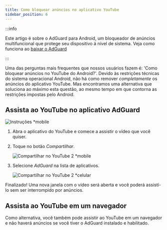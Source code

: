 ```yaml
---
title: Como bloquear anúncios no aplicativo YouTube
sidebar_position: 6
---
```


:::info

Este artigo é sobre o AdGuard para Android, um bloqueador de anúncios multifuncional que protege seu dispositivo á nível de sistema. Veja como funciona ao [baixar o AdGuard](https://agrd.io/download-kb-adblock)

:::

Uma das perguntas mais frequentes que nossos usuários fazem é: 'Como bloquear anúncios no YouTube do Android?'. Devido às restrições técnicas do sistema operacional Android, não há como remover *completamente* os anúncios do aplicativo YouTube. Mas encontramos uma alternativa que soluciona ao máximo esta questão, ao mesmo tempo em que contorna as restrições impostas pelo Android.

## Assista ao YouTube no aplicativo AdGuard

![Instruções *mobile](https://cdn.adtidy.org/public/Adguard/Blog/Android/3-6/share.gif)

1. Abra o aplicativo do YouTube e comece a assistir o vídeo que você quiser.

1. Toque no botão *Compartilhar*.

    ![Compartilhar no YouTube 2 *mobile](https://cdn.adtidy.org/content/kb/ad_blocker/android/youtube/android-youtube-share-step1.png)

1. Selecione *AdGuard* na lista de aplicativos.

    ![Compartilhar no YouTube 2 *celular](https://cdn.adtidy.org/content/kb/ad_blocker/android/youtube/android-youtube-share-step2.png)

Finalizado! Uma nova janela com o vídeo será aberta e você poderá assistí-lo sem ser interrompido por anúncios.

## Assista ao YouTube em um navegador

Como alternativa, você também pode assistir ao YouTube em um navegador e não haverá anúncios se você tiver o AdGuard instalado e habilitado.
